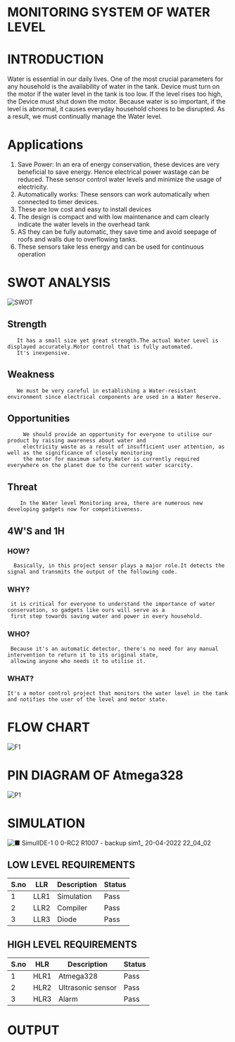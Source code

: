 # MONITORING SYSTEM OF WATER LEVEL

# INTRODUCTION 

Water is essential in our daily lives. One of the most crucial parameters for any household is the availability of water in the tank.
Device must turn on the motor if the water level in the tank is too low. If the level rises too high, the Device must shut down the motor. 
Because water is so important, if the level is abnormal, it causes everyday household chores to be disrupted. 
As a result, we must continually manage the Water level.

# Applications

1) Save Power:  In an era of energy conservation, these devices are very beneficial to save energy.
               Hence electrical power wastage can be reduced. 
               These sensor control water levels and minimize the usage of electricity.
2) Automatically works:  These sensors can work automatically when connected to timer devices.
3) These are low cost and easy to install devices
4) The design is compact and with low maintenance and cam clearly indicate the water levels in the overhead tank
5) AS they can be fully automatic, they save time and avoid seepage of roofs and walls due to overflowing tanks.
6) These sensors take less energy and can be used for continuous operation



# SWOT ANALYSIS 

![SWOT](https://user-images.githubusercontent.com/101012637/164470767-efa9bf8c-598c-44c4-b074-5c2728260804.jpeg)



## Strength 
       It has a small size yet great strength.The actual Water Level is displayed accurately.Motor control that is fully automated.
       It's inexpensive.
       
## Weakness
       We must be very careful in establishing a Water-resistant environment since electrical components are used in a Water Reserve.
       
## Opportunities
         We should provide an opportunity for everyone to utilise our product by raising awareness about water and 
         electricity waste as a result of insufficient user attention, as well as the significance of closely monitoring 
         the motor for maximum safety.Water is currently required everywhere on the planet due to the current water scarcity.
         
## Threat
        In the Water level Monitoring area, there are numerous new developing gadgets now for competitiveness.
        
        
 ## 4W'S and 1H
 
 ### HOW?
      Basically, in this project sensor plays a major role.It detects the signal and transmits the output of the following code.
 ### WHY?
     it is critical for everyone to understand the importance of water conservation, so gadgets like ours will serve as a 
     first step towards saving water and power in every household.
 ### WHO?
     Because it's an automatic detector, there's no need for any manual intervention to return it to its original state,
     allowing anyone who needs it to utilise it.
 
 ### WHAT?
    It's a motor control project that monitors the water level in the tank and notifies the user of the level and motor state.
    
    
  # FLOW CHART
  ![F1](https://user-images.githubusercontent.com/101012637/164505970-b62d7d6d-b1e9-4184-a42a-ba10e3d15d78.jpeg)
  
  # PIN DIAGRAM OF Atmega328
  ![P1](https://user-images.githubusercontent.com/101012637/164506116-fa41dde3-6710-4a25-9b37-86d94d6232dd.jpeg)
  
  # SIMULATION 
  ![■ SimulIDE-1 0 0-RC2 R1007 - backup sim1_ 20-04-2022 22_04_02](https://user-images.githubusercontent.com/101012637/164506301-06a27437-73cc-4689-a0bf-8e8a0d4d3918.png)
  
## LOW LEVEL REQUIREMENTS

<html>
<body>
<!--StartFragment-->

S.no | LLR | Description | Status
-- | -- | -- | --
1 | LLR1 | Simulation | Pass
2 | LLR2 | Compiler | Pass
3 | LLR3 | Diode | Pass

<!--EndFragment-->
</body>
</html>

 
## HIGH LEVEL REQUIREMENTS

<html>
<body>
<!--StartFragment-->

S.no | HLR | Description | Status
-- | -- | -- | --
1 | HLR1 | Atmega328 | Pass
2 | HLR2 | Ultrasonic sensor | Pass
3 | HLR3 | Alarm | Pass
<!--EndFragment-->
</body>
</html>

# OUTPUT
  

        
